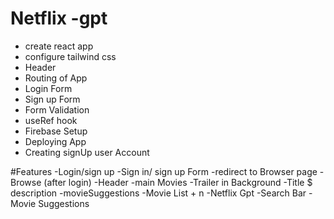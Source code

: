 # Netflix -gpt

- create react app 
- configure tailwind css
- Header 
- Routing of App
- Login Form
- Sign up Form
- Form Validation
- useRef hook
- Firebase Setup
- Deploying App 
- Creating signUp user Account

#Features
-Login/sign up
   -Sign in/ sign up Form
   -redirect to Browser page
-Browse (after login)
   -Header
   -main Movies
     -Trailer in Background
     -Title $ description
     -movieSuggestions 
       -Movie List + n
-Netflix Gpt
  -Search Bar
  -Movie Suggestions
